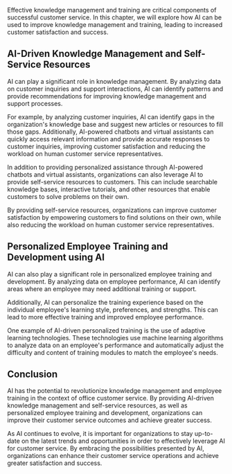 
Effective knowledge management and training are critical components of successful customer service. In this chapter, we will explore how AI can be used to improve knowledge management and training, leading to increased customer satisfaction and success.

AI-Driven Knowledge Management and Self-Service Resources
---------------------------------------------------------

AI can play a significant role in knowledge management. By analyzing data on customer inquiries and support interactions, AI can identify patterns and provide recommendations for improving knowledge management and support processes.

For example, by analyzing customer inquiries, AI can identify gaps in the organization's knowledge base and suggest new articles or resources to fill those gaps. Additionally, AI-powered chatbots and virtual assistants can quickly access relevant information and provide accurate responses to customer inquiries, improving customer satisfaction and reducing the workload on human customer service representatives.

In addition to providing personalized assistance through AI-powered chatbots and virtual assistants, organizations can also leverage AI to provide self-service resources to customers. This can include searchable knowledge bases, interactive tutorials, and other resources that enable customers to solve problems on their own.

By providing self-service resources, organizations can improve customer satisfaction by empowering customers to find solutions on their own, while also reducing the workload on human customer service representatives.

Personalized Employee Training and Development using AI
-------------------------------------------------------

AI can also play a significant role in personalized employee training and development. By analyzing data on employee performance, AI can identify areas where an employee may need additional training or support.

Additionally, AI can personalize the training experience based on the individual employee's learning style, preferences, and strengths. This can lead to more effective training and improved employee performance.

One example of AI-driven personalized training is the use of adaptive learning technologies. These technologies use machine learning algorithms to analyze data on an employee's performance and automatically adjust the difficulty and content of training modules to match the employee's needs.

Conclusion
----------

AI has the potential to revolutionize knowledge management and employee training in the context of office customer service. By providing AI-driven knowledge management and self-service resources, as well as personalized employee training and development, organizations can improve their customer service outcomes and achieve greater success.

As AI continues to evolve, it is important for organizations to stay up-to-date on the latest trends and opportunities in order to effectively leverage AI for customer service. By embracing the possibilities presented by AI, organizations can enhance their customer service operations and achieve greater satisfaction and success.
